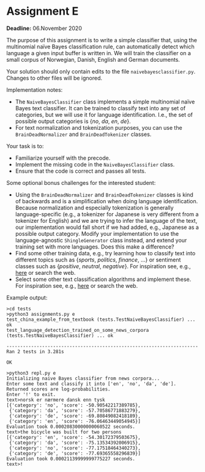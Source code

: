 # Assignment E

**Deadline:** 06.November 2020

The purpose of this assignment is to write a simple classifier that, using the multinomial naïve Bayes classification rule, can automatically detect which language a given input buffer is written in. We will train the classifier on a small corpus of Norwegian, Danish, English and German documents.

Your solution should only contain edits to the file `naivebayesclassifier.py`. Changes to other files will be ignored.

Implementation notes:

* The `NaiveBayesClassifier` class implements a simple multinomial naïve Bayes text classifier. It can be trained to classify text into any set of categories, but we will use it for language identification. I.e., the set of possible output categories is {_no_, _da_, _en_, _de_}.
* For text normalization and tokenization purposes, you can use the `BrainDeadNormalizer` and `BrainDeadTokenizer` classes.

Your task is to:

* Familiarize yourself with the precode.
* Implement the missing code in the `NaiveBayesClassifier` class.
* Ensure that the code is correct and passes all tests.

Some optional bonus challenges for the interested student:

* Using the `BrainDeadNormalizer` and `BrainDeadTokenizer` classes is kind of backwards and is a simplification when doing language identification. Because normalization and especially tokenization is generally language-specific (e.g., a tokenizer for Japanese is very different from a tokenizer for English) and we are trying to infer the language of the text, our implementation would fall short if we had added, e.g., Japanese as a possible output category. Modify your implementation to use the language-agnostic `ShingleGenerator` class instead, and extend your training set with more languages. Does this make a difference?
* Find some other training data, e.g., try learning how to classify text into different topics such as {_sports_, _politics_, _finance_, ...} or sentiment classes such as {_positive_, _neutral_, _negative_}. For inspiration see, e.g., [here](https://lionbridge.ai/datasets/the-best-25-datasets-for-natural-language-processing/) or search the web. 
* Select some other text classification algorithms and implement these. For inspiration see, e.g., [here](https://scikit-learn.org/stable/supervised_learning.html) or search the web.

Example output:

```
>cd tests
>python3 assignments.py e
test_china_example_from_textbook (tests.TestNaiveBayesClassifier) ... ok
test_language_detection_trained_on_some_news_corpora (tests.TestNaiveBayesClassifier) ... ok

----------------------------------------------------------------------
Ran 2 tests in 3.281s

OK

>python3 repl.py e
Initializing naive Bayes classifier from news corpora...
Enter some text and classify it into ['en', 'no', 'da', 'de'].
Returned scores are log-probabilities.
Enter '!' to exit.
text>norsk er nærmere dansk enn tysk
[{'category': 'no', 'score': -50.90542217389785},
 {'category': 'da', 'score': -57.70586771883279},
 {'category': 'de', 'score': -69.80849082418189},
 {'category': 'en', 'score': -76.06463449054945}]
Evaluation took 0.00020830000000060522 seconds.
text>the bicycle was built for two persons
[{'category': 'en', 'score': -54.30172379503675},
 {'category': 'da', 'score': -75.13534392006915},
 {'category': 'no', 'score': -77.17518464340273},
 {'category': 'de', 'score': -77.69365558296839}]
Evaluation took 0.00021139999999775227 seconds.
text>!
```
